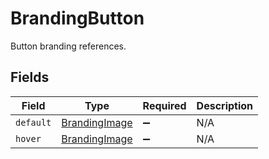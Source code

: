 # BrandingButton

Button branding references.


## Fields

| Field                                                 | Type                                                  | Required                                              | Description                                           |
| ----------------------------------------------------- | ----------------------------------------------------- | ----------------------------------------------------- | ----------------------------------------------------- |
| `default`                                             | [BrandingImage](../../models/shared/brandingimage.md) | :heavy_minus_sign:                                    | N/A                                                   |
| `hover`                                               | [BrandingImage](../../models/shared/brandingimage.md) | :heavy_minus_sign:                                    | N/A                                                   |